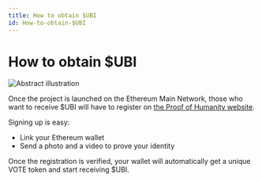 ```yaml
---
title: How to obtain $UBI
id: How-to-obtain-$UBI  
---
```


# How to obtain $UBI

<img src="/consensus.svg" alt="Abstract illustration" class="feat-img">

Once the project is launched on the Ethereum Main Network, those who want to receive $UBI will have to register on [the Proof of Humanity website](https://proofofhumanity.xyz/).

Signing up is easy:

- Link your Ethereum wallet
- Send a photo and a video to prove your identity

Once the registration is verified, your wallet will automatically get a unique VOTE token and start receiving $UBI.
